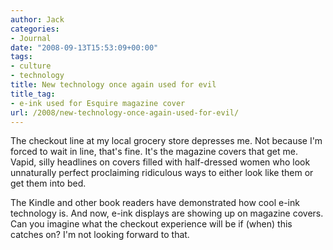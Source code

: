 ```yaml
---
author: Jack
categories:
- Journal
date: "2008-09-13T15:53:09+00:00"
tags:
- culture
- technology
title: New technology once again used for evil
title_tag:
- e-ink used for Esquire magazine cover
url: /2008/new-technology-once-again-used-for-evil/
---
```


<span class="drop_cap">T</span>he checkout line at my local grocery store depresses me. Not because I'm forced to wait in line, that's fine. It's the magazine covers that get me. Vapid, silly headlines on covers filled with half-dressed women who look unnaturally perfect proclaiming ridiculous ways to either look like them or get them into bed.

The Kindle and other book readers have demonstrated how cool e-ink technology is. And now, e-ink displays are showing up on magazine covers. Can you imagine what the checkout experience will be if (when) this catches on? I'm not looking forward to that.
